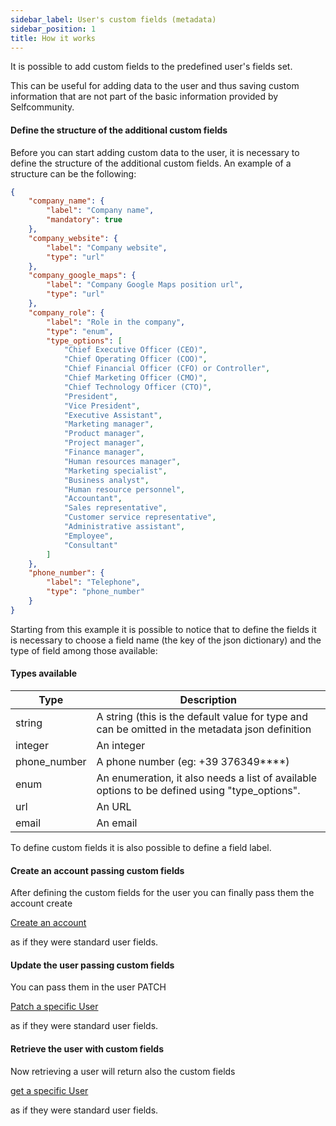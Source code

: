 ```yaml
---
sidebar_label: User's custom fields (metadata)
sidebar_position: 1
title: How it works
---
```


It is possible to add custom fields to the predefined user's fields set. 

This can be useful for adding data to the user and thus saving custom information that are not part of the basic information provided by Selfcommunity.

#### Define the structure of the additional custom fields

Before you can start adding custom data to the user, it is necessary to define the structure of the additional custom fields. 
An example of a structure can be the following:

```json
{
    "company_name": {
        "label": "Company name",
        "mandatory": true
    },
    "company_website": {
        "label": "Company website",
        "type": "url"
    },
    "company_google_maps": {
        "label": "Company Google Maps position url",
        "type": "url"
    },
    "company_role": {
        "label": "Role in the company",
        "type": "enum",
        "type_options": [
            "Chief Executive Officer (CEO)",
            "Chief Operating Officer (COO)",
            "Chief Financial Officer (CFO) or Controller",
            "Chief Marketing Officer (CMO)",
            "Chief Technology Officer (CTO)",
            "President",
            "Vice President",
            "Executive Assistant",
            "Marketing manager",
            "Product manager",
            "Project manager",
            "Finance manager",
            "Human resources manager",
            "Marketing specialist",
            "Business analyst",
            "Human resource personnel",
            "Accountant",
            "Sales representative",
            "Customer service representative",
            "Administrative assistant",
            "Employee",
            "Consultant"
        ]
    },
    "phone_number": {
        "label": "Telephone",
        "type": "phone_number"
    }
}
```


Starting from this example it is possible to notice that to define the fields it is necessary to choose a field name (the key of the json dictionary)
and the type of field among those available:

#### Types available

| Type         | Description                                                                                     |
|--------------|-------------------------------------------------------------------------------------------------|
| string       | A string (this is the default value for type and can be omitted in the metadata json definition |
| integer      | An integer                                                                                      |
| phone_number | A phone number (eg: +39 376349****)                                                             |
| enum         | An enumeration, it also needs a list of available options to be defined using "type_options".   |
| url          | An URL                                                                                          |
| email        | An email                                                                                        | 

To define custom fields it is also possible to define a field label.

#### Create an account passing custom fields

After defining the custom fields for the user you can finally pass them the account create 

[Create an account](/docs/apireference/v2/account/create_an_account.md)

as if they were standard user fields.

#### Update the user passing custom fields

You can pass them in the user PATCH 

[Patch a specific User](/docs/apireference/v2/user/patch_a_specific_user)

as if they were standard user fields.

#### Retrieve the user with custom fields

Now retrieving a user will return also the custom fields  

[get a specific User](/docs/apireference/v2/user/get_a_specific_user)

as if they were standard user fields.